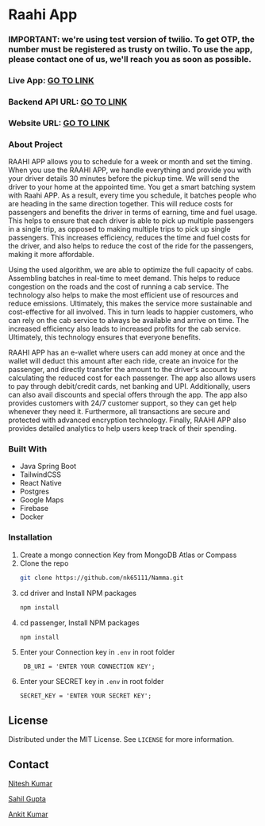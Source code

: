# Raahi App

### IMPORTANT: we're using test version of twilio. To get OTP, the number must be registered as trusty on twilio. To use the app, please contact one of us, we'll reach you as soon as possible.

### Live App: <a href="https://www.dropbox.com/scl/fo/nfn3ww3f5tyvhhcuho8wk/h?dl=0&rlkey=00s8058sqqcoeejve19fdd9mv" target="_blank">GO TO LINK</a>
### Backend API URL: <a href="https://backend-production-2c46.up.railway.app/swagger-ui.html" target="_blank">GO TO LINK</a>
### Website URL: <a href="https://raahi.onrender.com/" target="_blank">GO TO LINK</a>


### About Project
RAAHI APP allows you to schedule for a week or month and set the timing. When you use the RAAHI APP, we handle everything and provide you with your driver details 30 minutes before the pickup time. We will send the driver to your home at the appointed time. You get a smart batching system with Raahi APP. As a result, every time you schedule, it batches people who are heading in the same direction together. This will reduce costs for passengers and benefits the driver in terms of earning, time and fuel usage. This helps to ensure that each driver is able to pick up multiple passengers in a single trip, as opposed to making multiple trips to pick up single passengers. This increases efficiency, reduces the time and fuel costs for the driver, and also helps to reduce the cost of the ride for the passengers, making it more affordable.

Using the used algorithm, we are able to optimize the full capacity of cabs. Assembling batches in real-time to meet demand.  This helps to reduce congestion on the roads and the cost of running a cab service. The technology also helps to make the most efficient use of resources and reduce emissions. Ultimately, this makes the service more sustainable and cost-effective for all involved. This in turn leads to happier customers, who can rely on the cab service to always be available and arrive on time. The increased efficiency also leads to increased profits for the cab service. Ultimately, this technology ensures that everyone benefits.

RAAHI APP has an e-wallet where users can add money at once and the wallet will deduct this amount after each ride, create an invoice for the passenger, and directly transfer the amount to the driver's account by calculating the reduced cost for each passenger. The app also allows users to pay through debit/credit cards, net banking and UPI. Additionally, users can also avail discounts and special offers through the app. The app also provides customers with 24/7 customer support, so they can get help whenever they need it. Furthermore, all transactions are secure and protected with advanced encryption technology. Finally, RAAHI APP also provides detailed analytics to help users keep track of their spending.


### Built With

* Java Spring Boot
* TailwindCSS
* React Native
* Postgres
* Google Maps
* Firebase
* Docker


### Installation

1. Create a mongo connection Key from MongoDB Atlas or Compass
2. Clone the repo
   ```sh
   git clone https://github.com/nk65111/Namma.git
   ```
3. cd driver and Install NPM packages
   ```sh
   npm install
   ```
4. cd passenger, Install NPM packages
   ```sh
   npm install
   ```   
5. Enter your Connection key in `.env` in root folder
   ```
    DB_URI = 'ENTER YOUR CONNECTION KEY';
   ```
6. Enter your SECRET key in `.env` in root folder
   ```
   SECRET_KEY = 'ENTER YOUR SECRET KEY';
   ```

<!-- LICENSE -->
## License

Distributed under the MIT License. See `LICENSE` for more information.


<!-- CONTACT -->
## Contact

[Nitesh Kumar](https://www.linkedin.com/in/nitesh-kumar-4a223716b/)

[Sahil Gupta](https://www.linkedin.com/in/sahilgupta04/)

[Ankit Kumar](https://www.linkedin.com/in/ankit628792/)
